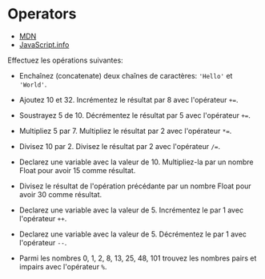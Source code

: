 # Operators

+ [MDN](https://developer.mozilla.org/en-US/docs/Web/JavaScript/Reference/Operators/Arithmetic_Operators)
+ [JavaScript.info](https://javascript.info/operators)

Effectuez les opérations suivantes:

+ Enchaînez (concatenate) deux chaînes de caractères: `'Hello'` et `'World'`.
+ Ajoutez 10 et 32. Incrémentez le résultat par 8 avec l'opérateur `+=`.
+ Soustrayez 5 de 10. Décrémentez le résultat par 5 avec l'opérateur `+=`.
+ Multipliez 5 par 7. Multipliez le résultat par 2 avec l'opérateur `*=`.
+ Divisez 10 par 2. Divisez le résultat par 2 avec l'opérateur `/=`.

+ Declarez une variable avec la valeur de 10. Multipliez-la par un nombre Float pour avoir 15 comme résultat. 
+ Divisez le résultat de l'opération précédante par un nombre Float pour avoir 30 comme résultat.

+ Declarez une variable avec la valeur de 5. Incrémentez le par 1 avec l'opérateur `++`.
+ Declarez une variable avec la valeur de 5. Décrémentez le par 1 avec l'opérateur `--`.

+ Parmi les nombres 0, 1, 2, 8, 13, 25, 48, 101 trouvez les nombres pairs et impairs avec l'opérateur `%`.

